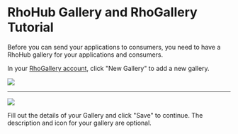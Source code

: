 # RhoHub Gallery and RhoGallery Tutorial

Before you can send your applications to consumers, you need to have a RhoHub gallery for your applications and consumers.

<div class="row-fluid">
	<div class="span6">
		<p>In your <a href="https://gallery.rhohub.com/galleries">RhoGallery account</a>, click "New Gallery" to add a new gallery.</p>
	</div>
	<div class="span6">
		<img src="https://s3.amazonaws.com/rhodocs/cloud/tutorial/rhogallery-tutorial/rhogallery-new-gallery.png"/>
	</div>
</div>

---

<div class="row-fluid">
	<div class="span6">
		<img src="https://s3.amazonaws.com/rhodocs/cloud/tutorial/rhogallery-tutorial/rhogallery-new-gallery-details.png"/>
	</div>
	<div class="span6">
		<p>Fill out the details of your Gallery and click "Save" to continue. The description and icon for your gallery are optional.</p>
	</div>
</div>